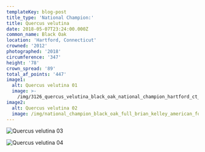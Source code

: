 ```yaml
---
templateKey: blog-post
title_type: 'National Champion:'
title: Quercus velutina
date: 2018-05-07T23:24:00.000Z
common_name: Black Oak
location: 'Hartford, Connecticut'
crowned: '2012'
photographed: '2018'
circumference: '347'
height: '78'
crown_spread: '89'
total_af_points: '447'
image1:
  alt: Quercus velutina 01
  image: >-
    /img/3126_quercus_velutina_black_oak_national_champion_hartford_ct_2018_american_forests_brian_kelley.jpg
image2:
  alt: Quercus velutina 02
  image: /img/national_champion_black_oak_full_brian_kelley_american_forests_1.jpg
---
```

![Quercus velutina 03](/img/national_champion_black_oak_sunset_brian_kelley_american_forests_fruit.jpg)

![Quercus velutina 04](/img/national_champion_black_oak_sunset_brian_kelley_american_forests_fruit_2.jpg)
